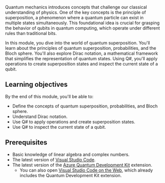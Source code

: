 
Quantum mechanics introduces concepts that challenge our classical understanding of physics. One of the key concepts is the principle of superposition, a phenomenon where a quantum particle can exist in multiple states simultaneously. This foundational idea is crucial for grasping the behavior of qubits in quantum computing, which operate under different rules than traditional bits.

In this module, you dive into the world of quantum superposition. You'll learn about the principles of quantum superposition, probabilities, and the Bloch sphere. You'll also explore Dirac notation, a mathematical framework that simplifies the representation of quantum states. Using Q#, you'll apply operations to create superposition states and inspect the current state of a qubit.

## Learning objectives

By the end of this module, you'll be able to:

- Define the concepts of quantum superposition, probabilities, and Bloch sphere.
- Understand Dirac notation.
- Use Q# to apply operations and create superposition states.
- Use Q# to inspect the current state of a qubit.

## Prerequisites

- Basic knowledge of linear algebra and complex numbers.
- The latest version of [Visual Studio Code](https://code.visualstudio.com/download).
- The latest version of the [Azure Quantum Development Kit](https://marketplace.visualstudio.com/items?itemName=quantum.qsharp-lang-vscode) extension.
    - You can also open [Visual Studio Code on the Web](https://vscode.dev/quantum), which already includes the Quantum Development Kit extension.

